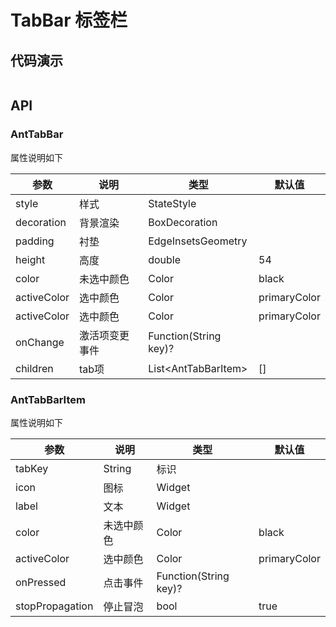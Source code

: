 # TabBar 标签栏

## 代码演示

```dart src=../example/lib/pages/tab_bar_page.dart preview=/tab-bar

```

## API

### AntTabBar

属性说明如下

| 参数          | 说明      | 类型                    | 默认值          |
|-------------|---------|-----------------------|--------------|
| style       | 样式      | StateStyle            |              |
| decoration  | 背景渲染    | BoxDecoration         |              |
| padding     | 衬垫      | EdgeInsetsGeometry    |              |
| height      | 高度      | double                | 54           |
| color       | 未选中颜色   | Color                 | black        |
| activeColor | 选中颜色    | Color                 | primaryColor |
| activeColor | 选中颜色    | Color                 | primaryColor |
| onChange    | 激活项变更事件 | Function(String key)? |              |
| children    | tab项    | List\<AntTabBarItem>  | []           |

### AntTabBarItem

属性说明如下

| 参数              | 说明     | 类型                    | 默认值          |
|-----------------|--------|-----------------------|--------------|
| tabKey          | String | 标识                    |              |
| icon            | 图标     | Widget                |              |
| label           | 文本     | Widget                |              |
| color           | 未选中颜色  | Color                 | black        |
| activeColor     | 选中颜色   | Color                 | primaryColor |
| onPressed       | 点击事件   | Function(String key)? |              |
| stopPropagation | 停止冒泡   | bool                  | true         |